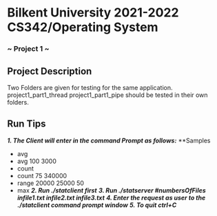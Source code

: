 # Bilkent University 2021-2022 CS342/Operating System 
### ~ Project 1 ~
## Project Description
Two Folders are given for testing for the same application. project1_part1_thread  project1_part1_pipe should be tested in their own folders.  
## Run Tips
***1. The Client will enter in the command Prompt as follows:***
**Samples
+ avg
+ avg 100 3000
+ count
+ count 75 340000
+ range 20000 25000 50
+ max
***2.  Run ./statclient first***
***3.  Run ./statserver #numbersOfFiles infile1.txt infile2.txt infile3.txt***
***4.  Enter the request as user to the ./statclient command prompt window***
***5. To quit ctrl+C***

